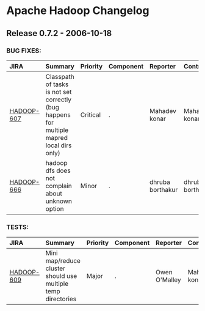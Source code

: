 
<!---
# Licensed to the Apache Software Foundation (ASF) under one
# or more contributor license agreements.  See the NOTICE file
# distributed with this work for additional information
# regarding copyright ownership.  The ASF licenses this file
# to you under the Apache License, Version 2.0 (the
# "License"); you may not use this file except in compliance
# with the License.  You may obtain a copy of the License at
#
#     http://www.apache.org/licenses/LICENSE-2.0
#
# Unless required by applicable law or agreed to in writing, software
# distributed under the License is distributed on an "AS IS" BASIS,
# WITHOUT WARRANTIES OR CONDITIONS OF ANY KIND, either express or implied.
# See the License for the specific language governing permissions and
# limitations under the License.
-->
# Apache Hadoop Changelog

## Release 0.7.2 - 2006-10-18



### BUG FIXES:

| JIRA | Summary | Priority | Component | Reporter | Contributor |
|:---- |:---- | :--- |:---- |:---- |:---- |
| [HADOOP-607](https://issues.apache.org/jira/browse/HADOOP-607) | Classpath of tasks is not set correctly (bug happens for multiple mapred local dirs only) |  Critical | . | Mahadev konar | Mahadev konar |
| [HADOOP-666](https://issues.apache.org/jira/browse/HADOOP-666) | hadoop dfs  does not complain about unknown option |  Minor | . | dhruba borthakur | dhruba borthakur |


### TESTS:

| JIRA | Summary | Priority | Component | Reporter | Contributor |
|:---- |:---- | :--- |:---- |:---- |:---- |
| [HADOOP-609](https://issues.apache.org/jira/browse/HADOOP-609) | Mini map/reduce cluster should use multiple temp directories |  Major | . | Owen O\'Malley | Mahadev konar |


